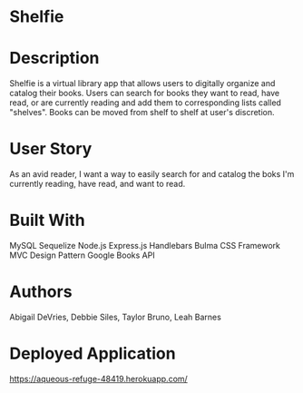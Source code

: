 # Shelfie

# Description
Shelfie is a virtual library app that allows users to digitally organize and catalog their books. Users can search for books they want to read, have read, or are currently reading and add them to corresponding lists called "shelves". Books can be moved from shelf to shelf at user's discretion. 

# User Story
As an avid reader, I want a way to easily search for and catalog the boks I'm currently reading, have read, and want to read.

# Built With
MySQL
Sequelize
Node.js
Express.js
Handlebars
Bulma CSS Framework
MVC Design Pattern
Google Books API

# Authors
Abigail DeVries, Debbie Siles, Taylor Bruno, Leah Barnes

# Deployed Application
https://aqueous-refuge-48419.herokuapp.com/

